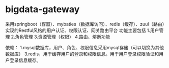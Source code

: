 # bigdata-gateway


采用springboot（容器）、mybaties（数据库访问）、redis（缓存）、zuul（路由）实现的Restful风格的用户认证、权限认证、网关路由平台
功能主要包括
1.用户管理
2.角色管理
3.资源管理（权限）
4.路由、熔断功能

依赖：
1.mysql数据库，用户、角色、权限信息采用mysql存储（可以切换为其他数据库）
3.redis，用于缓存用户的登录和权限信息。用于用户登录权限验证和用户登录信息缓存。